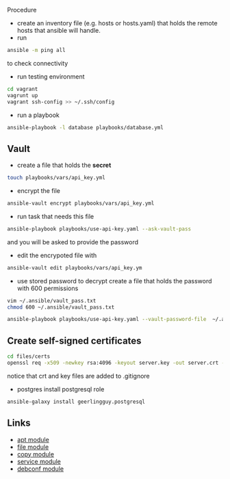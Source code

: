 Procedure
* create an inventory file (e.g. hosts or hosts.yaml) that holds the remote hosts that ansible will handle.
* run 
```bash
ansible -m ping all
```
to check connectivity
* run testing environment
```bash
cd vagrant
vagrunt up
vagrant ssh-config >> ~/.ssh/config
```
* run a playbook
```bash
ansible-playbook -l database playbooks/database.yml
```

## Vault
* create a file that holds the **secret**
```bash
touch playbooks/vars/api_key.yml
```
* encrypt the file
```bash
ansible-vault encrypt playbooks/vars/api_key.yml
```
* run task that needs this file
```bash
ansible-playbook playbooks/use-api-key.yaml --ask-vault-pass
```
and you will be asked to provide the password
* edit the encrypoted file with
```bash
ansible-vault edit playbooks/vars/api_key.ym
```
* use stored password to decrypt
create a file that holds the password with 600 permissions
```bash
vim ~/.ansible/vault_pass.txt
chmod 600 ~/.ansible/vault_pass.txt
```
```bash
ansible-playbook playbooks/use-api-key.yaml --vault-password-file  ~/.ansible/vault_pass.txt
```


## Create self-signed certificates
```bash
cd files/certs
openssl req -x509 -newkey rsa:4096 -keyout server.key -out server.crt -days 365 --nodes -subj '/C=GR/O=myorganization/OU=it/CN=myorg.com'
```
notice that crt and key files are added to .gitignore


* postgres
install postgresql role
```bash
ansible-galaxy install geerlingguy.postgresql
```
## Links
* [apt module](https://docs.ansible.com/ansible/latest/collections/ansible/builtin/apt_module.html)
* [file module](https://docs.ansible.com/ansible/latest/collections/ansible/builtin/file_module.html)
* [copy module](https://docs.ansible.com/ansible/latest/collections/ansible/builtin/copy_module.html)
* [service module](https://docs.ansible.com/ansible/latest/collections/ansible/builtin/service_module.html)
* [debconf module](https://docs.ansible.com/ansible/latest/collections/ansible/builtin/debconf_module.html)
